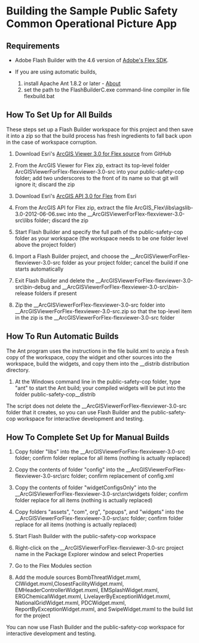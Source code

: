 ﻿# Building the Sample Public Safety Common Operational Picture App

## Requirements

* Adobe Flash Builder with the 4.6 version of
[Adobe's Flex SDK](http://www.adobe.com/devnet/flex/flex-sdk-download.html).

* If you are using automatic builds,
    1. install Apache Ant 1.8.2 or later - [About](http://ant.apache.org/)
    2. set the path to the FlashBuilderC.exe command-line compiler in file flexbuild.bat

## How To Set Up for All Builds

These steps set up a Flash Builder workspace for this project and then save it into a zip so that the
build process has fresh ingredients to fall back upon in the case of workspace corruption.

1. Download Esri's
[ArcGIS Viewer 3.0 for Flex source](https://github.com/Esri/arcgis-viewer-flex/archive/flexviewer-3.0-src.zip)
from GitHub

2. From the ArcGIS Viewer for Flex zip, extract its top-level folder ArcGISViewerForFlex-flexviewer-3.0-src
into your public-safety-cop folder; add two underscores to the front of its name so that git will ignore it;
discard the zip

3. Download Esri's
[ArcGIS API 3.0 for Flex](http://www.esri.com/apps/products/download/index.cfm?fuseaction=download.main&downloadid=801)
from Esri

4. From the ArcGIS API for Flex zip, extract the file ArcGIS_Flex\libs\agslib-3.0-2012-06-06.swc
into the __ArcGISViewerForFlex-flexviewer-3.0-src\libs folder; discard the zip

5. Start Flash Builder and specify the full path of the public-safety-cop folder as your workspace (the workspace needs to be one folder level above the project folder)

6. Import a Flash Builder project, and choose the __ArcGISViewerForFlex-flexviewer-3.0-src folder as your project folder; cancel the build if one starts automatically

7. Exit Flash Builder and delete the __ArcGISViewerForFlex-flexviewer-3.0-src\bin-debug and __ArcGISViewerForFlex-flexviewer-3.0-src\bin-release folders if present

8. Zip the __ArcGISViewerForFlex-flexviewer-3.0-src folder into __ArcGISViewerForFlex-flexviewer-3.0-src.zip
so that the top-level item in the zip is the __ArcGISViewerForFlex-flexviewer-3.0-src folder

## How To Run Automatic Builds

The Ant program uses the instructions in the file build.xml to unzip a fresh copy of the workspace,
copy the widget and other sources into the workspace, build the widgets, and copy them into the
__distrib distribution directory.

1. At the Windows command line in the public-safety-cop folder, type "ant" to start the Ant build; your compiled widgets will be put into the folder public-safety-cop\__distrib

The script does not delete the __ArcGISViewerForFlex-flexviewer-3.0-src folder that it creates, so
you can use Flash Builder and the public-safety-cop workspace for interactive development and testing.

## How To Complete Set Up for Manual Builds

1. Copy folder "libs"
into the __ArcGISViewerForFlex-flexviewer-3.0-src folder;
confirm folder replace for all items (nothing is actually replaced)

2. Copy the contents of folder "config"
into the __ArcGISViewerForFlex-flexviewer-3.0-src\src folder;
confirm replacement of config.xml

3. Copy the contents of folder "widgetConfigsOnly"
into the __ArcGISViewerForFlex-flexviewer-3.0-src\src\widgets folder;
confirm folder replace for all items (nothing is actually replaced)

4. Copy folders "assets", "com", org", "popups", and "widgets"
into the __ArcGISViewerForFlex-flexviewer-3.0-src\src folder;
confirm folder replace for all items (nothing is actually replaced)

5. Start Flash Builder with the public-safety-cop workspace

6. Right-click on the __ArcGISViewerForFlex-flexviewer-3.0-src project name in the Package Explorer window and select Properties

7. Go to the Flex Modules section

8. Add the module sources BombThreatWidget.mxml, CIWidget.mxml,ClosestFacilityWidget.mxml,
EMHeaderControllerWidget.mxml, EMSplashWidget.mxml, ERGChemicalWidget.mxml,
LivelayerByExceptionWidget.mxml, NationalGridWidget.mxml, PDCWidget.mxml,
ReportByExceptionWidget.mxml, and SwipeWidget.mxml
to the build list for the project

You can now use Flash Builder and the public-safety-cop workspace for interactive development and testing.
